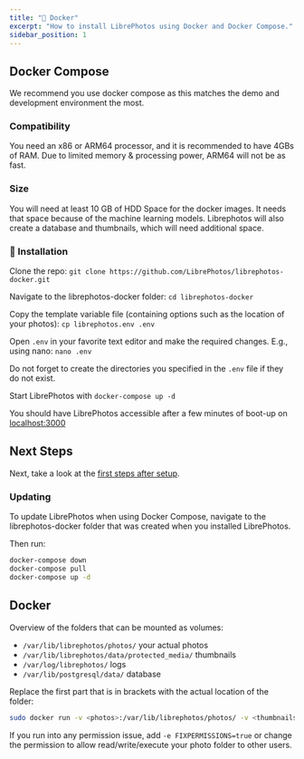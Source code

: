 ```yaml
---
title: "🐋 Docker"
excerpt: "How to install LibrePhotos using Docker and Docker Compose."
sidebar_position: 1
---
```


## Docker Compose

We recommend you use docker compose as this matches the demo and development environment the most.

### Compatibility

You need an x86 or ARM64 processor, and it is recommended to have 4GBs of RAM. Due to limited memory & processing power, ARM64 will not be as fast.

### Size

You will need at least 10 GB of HDD Space for the docker images. It needs that space because of the machine learning
models. Librephotos will also create a database and thumbnails, which will need additional space.

### 🚀 Installation

Clone the repo: `git clone https://github.com/LibrePhotos/librephotos-docker.git`

Navigate to the librephotos-docker folder: `cd librephotos-docker`

Copy the template variable file (containing options such as the location of your photos): `cp librephotos.env .env`

Open `.env` in your favorite text editor and make the required changes. E.g., using nano: `nano .env`

Do not forget to create the directories you specified in the `.env` file if they do not exist.

Start LibrePhotos with `docker-compose up -d`

You should have LibrePhotos accessible after a few minutes of boot-up on [localhost:3000](http://localhost:3000)

## Next Steps

Next, take a look at the [first steps after setup](../../user-guide/first-steps).

### Updating

To update LibrePhotos when using Docker Compose, navigate to the librephotos-docker folder that was created when you installed LibrePhotos.

Then run:

```sh
docker-compose down
docker-compose pull
docker-compose up -d
```

## Docker

Overview of the folders that can be mounted as volumes:

- `/var/lib/librephotos/photos/` your actual photos
- `/var/lib/librephotos/data/protected_media/` thumbnails
- `/var/log/librephotos/` logs
- `/var/lib/postgresql/data/` database

Replace the first part that is in brackets with the actual location of the folder:

```sh
sudo docker run -v <photos>:/var/lib/librephotos/photos/ -v <thumbnails>:/var/lib/librephotos/data/protected_media -v <logs>:/var/log/librephotos/ -v <db>:/var/lib/postgresql/data -p 3000:80 -d reallibrephotos/singleton
```

If you run into any permission issue, add `-e FIXPERMISSIONS=true` or change the permission to allow read/write/execute your photo folder to other users.
